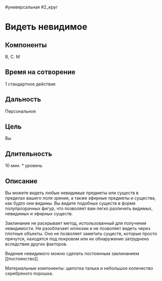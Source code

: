 #универсальная
#2_круг
# Видеть невидимое

## Компоненты
В, С. М

## Время на сотворение
1 стандартное действие

## Дальность
Персональное

## Цель
Вы

## Длительность
10 мин. * уровень

## Описание
Вы можете видеть любые невидимые предметы или существ в пределах вашего поля зрения, а также эфирные предметы и существа, как будто они видимы. Вы видите подобных существ в форме полупрозрачных фигур, что позволяет вам легко различить видимых, невидимых и эфирных существ.

Заклинание не раскрывает метод, использованный для получения невидимости. Не разоблачает иллюзии и не позволяет видеть через плотные объекты. Оно не позволяет заметить существ, которые просто прячутся, находятся под покровом или их обнаружение затруднено вследствие других факторов.

Видение невидимого можно сделать постоянным заклинанием [[постоянство]].

Материальные компоненты: щепотка талька и небольшое количество серебряного порошка.